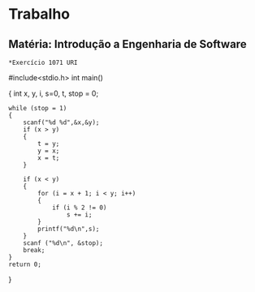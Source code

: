 # Trabalho 
## Matéria: Introdução a Engenharia de Software

    *Exercício 1071 URI
#include<stdio.h>
int main()

{
    int x, y, i, s=0, t, stop = 0;

    while (stop = 1)
    {
        scanf("%d %d",&x,&y);
        if (x > y)
        {
            t = y;
            y = x;
            x = t;
        }

        if (x < y)
        {
            for (i = x + 1; i < y; i++)
            {
                if (i % 2 != 0)
                    s += i;
            }
            printf("%d\n",s);
        }
        scanf ("%d\n", &stop);
        break;
    }
    return 0;
}
